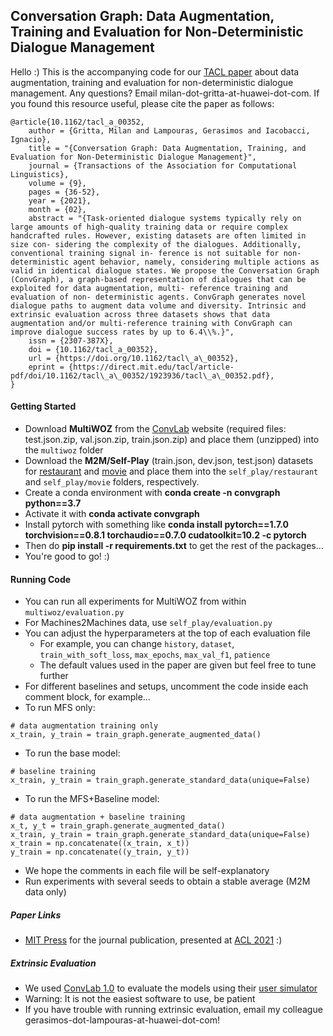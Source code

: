 ## Conversation Graph: Data Augmentation, Training and Evaluation for Non-Deterministic Dialogue Management

Hello :) This is the accompanying code for our [TACL paper](https://direct.mit.edu/tacl/article/doi/10.1162/tacl_a_00352/97777/Conversation-Graph-Data-Augmentation-Training-and) about data augmentation, training and evaluation for non-deterministic dialogue management. Any questions? Email milan-dot-gritta-at-huawei-dot-com. If you found this resource useful, please cite the paper as follows:

```
@article{10.1162/tacl_a_00352,
    author = {Gritta, Milan and Lampouras, Gerasimos and Iacobacci, Ignacio},
    title = "{Conversation Graph: Data Augmentation, Training, and Evaluation for Non-Deterministic Dialogue Management}",
    journal = {Transactions of the Association for Computational Linguistics},
    volume = {9},
    pages = {36-52},
    year = {2021},
    month = {02},
    abstract = "{Task-oriented dialogue systems typically rely on large amounts of high-quality training data or require complex handcrafted rules. However, existing datasets are often limited in size con- sidering the complexity of the dialogues. Additionally, conventional training signal in- ference is not suitable for non-deterministic agent behavior, namely, considering multiple actions as valid in identical dialogue states. We propose the Conversation Graph (ConvGraph), a graph-based representation of dialogues that can be exploited for data augmentation, multi- reference training and evaluation of non- deterministic agents. ConvGraph generates novel dialogue paths to augment data volume and diversity. Intrinsic and extrinsic evaluation across three datasets shows that data augmentation and/or multi-reference training with ConvGraph can improve dialogue success rates by up to 6.4\\%.}",
    issn = {2307-387X},
    doi = {10.1162/tacl_a_00352},
    url = {https://doi.org/10.1162/tacl\_a\_00352},
    eprint = {https://direct.mit.edu/tacl/article-pdf/doi/10.1162/tacl\_a\_00352/1923936/tacl\_a\_00352.pdf},
}
```

#### Getting Started

- Download **MultiWOZ** from the [ConvLab](https://github.com/ConvLab/ConvLab/tree/master/data/multiwoz) website (required files: test.json.zip, val.json.zip, train.json.zip) and place them (unzipped) into the `multiwoz` folder
- Download the **M2M/Self-Play** (train.json, dev.json, test.json) datasets for [restaurant](https://github.com/google-research-datasets/simulated-dialogue/tree/master/sim-R) and [movie](https://github.com/google-research-datasets/simulated-dialogue/tree/master/sim-M) and place them into the `self_play/restaurant` and `self_play/movie` folders, respectively.
- Create a conda environment with **conda create -n convgraph python==3.7**
- Activate it with **conda activate convgraph**
- Install pytorch with something like **conda install pytorch==1.7.0 torchvision==0.8.1 torchaudio==0.7.0 cudatoolkit=10.2 -c pytorch**
- Then do **pip install -r requirements.txt** to get the rest of the packages...
- You're good to go! :)

#### Running Code

- You can run all experiments for MultiWOZ from within `multiwoz/evaluation.py`
- For Machines2Machines data, use `self_play/evaluation.py`
- You can adjust the hyperparameters at the top of each evaluation file
  - For example, you can change `history`, `dataset`, `train_with_soft_loss`, `max_epochs`, `max_val_f1`, `patience`
  - The default values used in the paper are given but feel free to tune further
- For different baselines and setups, uncomment the code inside each comment block, for example... 
- To run MFS only:
```
# data augmentation training only
x_train, y_train = train_graph.generate_augmented_data()
```
- To run the base model:
```
# baseline training
x_train, y_train = train_graph.generate_standard_data(unique=False)
```
- To run the MFS+Baseline model:
```
# data augmentation + baseline training
x_t, y_t = train_graph.generate_augmented_data()
x_train, y_train = train_graph.generate_standard_data(unique=False)
x_train = np.concatenate((x_train, x_t))
y_train = np.concatenate((y_train, y_t))
```  

- We hope the comments in each file will be self-explanatory
- Run experiments with several seeds to obtain a stable average (M2M data only)

##### Paper Links

- [MIT Press](https://direct.mit.edu/tacl/article/doi/10.1162/tacl_a_00352/97777/Conversation-Graph-Data-Augmentation-Training-and) for the journal publication, presented at [ACL 2021](https://aclanthology.org/2021.tacl-1.3/) :)

##### Extrinsic Evaluation

- We used [ConvLab 1.0](https://github.com/ConvLab/ConvLab) to evaluate the models using their [user simulator](https://github.com/ConvLab/ConvLab#evaluation)
- Warning: It is not the easiest software to use, be patient
- If you have trouble with running extrinsic evaluation, email my colleague gerasimos-dot-lampouras-at-huawei-dot-com!

